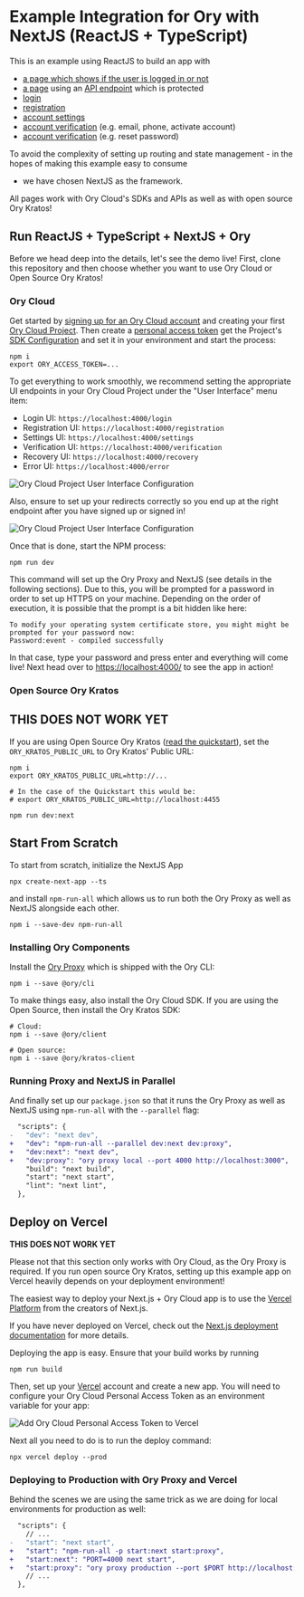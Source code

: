 # Example Integration for Ory with NextJS (ReactJS + TypeScript)

This is an example using ReactJS to build an app with

- [a page which shows if the user is logged in or not](pages/index.tsx)
- [a page](pages/protected.tsx) using an [API endpoint](pages/api/protected.ts)
  which is protected
- [login](pages/login.tsx)
- [registration](pages/ui/registration.tsx)
- [account settings](pages/ui/settings.tsx)
- [account verification](pages/ui/verification.tsx) (e.g. email, phone, activate
  account)
- [account verification](pages/ui/recovery.tsx) (e.g. reset password)

To avoid the complexity of setting up routing and state management - in the
hopes of making this example easy to consume

- we have chosen NextJS as the framework.

All pages work with Ory Cloud's SDKs and APIs as well as with open source Ory
Kratos!

## Run ReactJS + TypeScript + NextJS + Ory

Before we head deep into the details, let's see the demo live! First, clone this
repository and then choose whether you want to use Ory Cloud or Open Source Ory
Kratos!

### Ory Cloud

Get started by
[signing up for an Ory Cloud account](https://console.ory.sh/registration) and
creating your first
[Ory Cloud Project](https://www.ory.sh/docs/start-building/create-project). Then
create a
[personal access token](https://www.ory.sh/docs/guides/create-personal-access-token)
get the Project's
[SDK Configuration](https://www.ory.sh/docs/concepts/services-api/#sdk-configuration)
and set it in your environment and start the process:

```
npm i
export ORY_ACCESS_TOKEN=...
```

To get everything to work smoothly, we recommend setting the appropriate UI
endpoints in your Ory Cloud Project under the "User Interface" menu item:

- Login UI: `https://localhost:4000/login`
- Registration UI: `https://localhost:4000/registration`
- Settings UI: `https://localhost:4000/settings`
- Verification UI: `https://localhost:4000/verification`
- Recovery UI: `https://localhost:4000/recovery`
- Error UI: `https://localhost:4000/error`

![Ory Cloud Project User Interface Configuration](./docs/images/ui-settings.png)

Also, ensure to set up your redirects correctly so you end up at the right
endpoint after you have signed up or signed in!

![Ory Cloud Project User Interface Configuration](./docs/images/redirects.png)

Once that is done, start the NPM process:

```
npm run dev
```

This command will set up the Ory Proxy and NextJS (see details in the following
sections). Due to this, you will be prompted for a password in order to set up
HTTPS on your machine. Depending on the order of execution, it is possible that
the prompt is a bit hidden like here:

```
To modify your operating system certificate store, you might might be prompted for your password now:
Password:event - compiled successfully
```

In that case, type your password and press enter and everything will come live!
Next head over to [https://localhost:4000/](https://localhost:4000/) to see the
app in action!

### Open Source Ory Kratos

## THIS DOES NOT WORK YET

If you are using Open Source Ory Kratos
([read the quickstart](https://www.ory.sh/kratos/docs/quickstart)), set the
`ORY_KRATOS_PUBLIC_URL` to Ory Kratos' Public URL:

```
npm i
export ORY_KRATOS_PUBLIC_URL=http://...

# In the case of the Quickstart this would be:
# export ORY_KRATOS_PUBLIC_URL=http://localhost:4455

npm run dev:next
```

## Start From Scratch

To start from scratch, initialize the NextJS App

```
npx create-next-app --ts
```

and install `npm-run-all` which allows us to run both the Ory Proxy as well as
NextJS alongside each other.

```
npm i --save-dev npm-run-all
```

### Installing Ory Components

Install the [Ory Proxy](https://www.ory.sh/docs/guides/proxy) which is shipped
with the Ory CLI:

```
npm i --save @ory/cli
```

To make things easy, also install the Ory Cloud SDK. If you are using the Open
Source, then install the Ory Kratos SDK:

```
# Cloud:
npm i --save @ory/client

# Open source:
npm i --save @ory/kratos-client
```

### Running Proxy and NextJS in Parallel

And finally set up our `package.json` so that it runs the Ory Proxy as well as
NextJS using `npm-run-all` with the `--parallel` flag:

```diff
  "scripts": {
-   "dev": "next dev",
+   "dev": "npm-run-all --parallel dev:next dev:proxy",
+   "dev:next": "next dev",
+   "dev:proxy": "ory proxy local --port 4000 http://localhost:3000",
    "build": "next build",
    "start": "next start",
    "lint": "next lint",
  },
```

## Deploy on Vercel

**THIS DOES NOT WORK YET**

Please not that this section only works with Ory Cloud, as the Ory Proxy is required. If you run open source Ory Kratos,
setting up this example app on Vercel heavily depends on your deployment environment!

The easiest way to deploy your Next.js + Ory Cloud app is to use the
[Vercel Platform](https://vercel.com/new?utm_medium=default-template&filter=next.js&utm_source=create-next-app&utm_campaign=create-next-app-readme)
from the creators of Next.js.

If you have never deployed on Vercel, check out the [Next.js deployment documentation](https://nextjs.org/docs/deployment) for more
details.

Deploying the app is easy. Ensure that your build works by running

```
npm run build
```

Then, set up your [Vercel](https://vercel.com/) account and
create a new app. You will need to configure your Ory Cloud Personal
Access Token as an environment variable for your app:

![Add Ory Cloud Personal Access Token to Vercel](./docs/images/vercel-deploy.png)

Next all you need to do is to run the deploy command:

```
npx vercel deploy --prod
```

### Deploying to Production with Ory Proxy and Vercel

Behind the scenes we are using the same trick as we are doing for local environments
for production as well:

```diff
  "scripts": {
    // ...
-   "start": "next start",
+   "start": "npm-run-all -p start:next start:proxy",
+   "start:next": "PORT=4000 next start",
+   "start:proxy": "ory proxy production --port $PORT http://localhost:4000 https://$VERCEL_URL",
    // ...
  },
```
